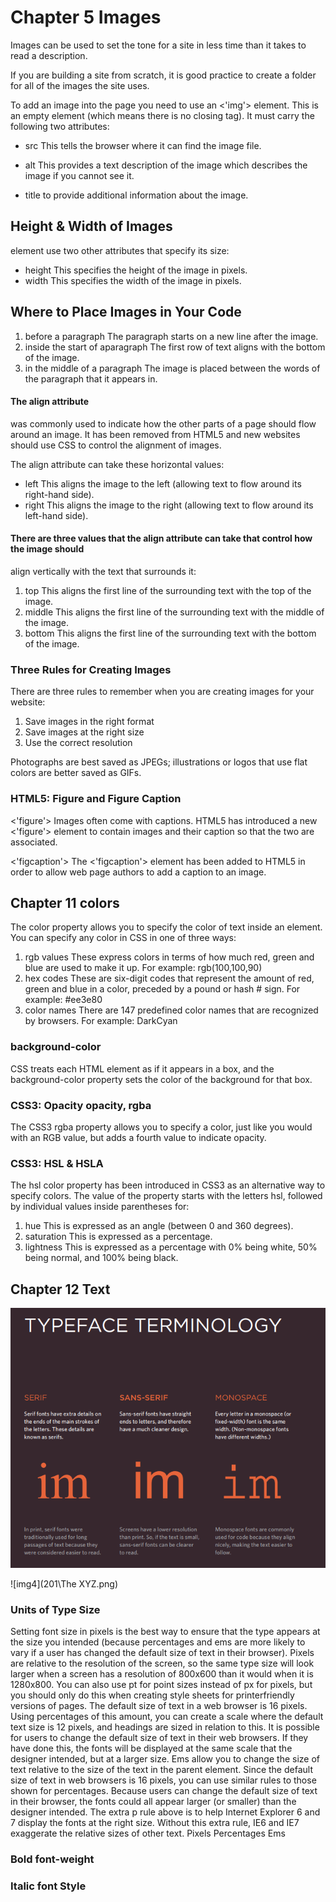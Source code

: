 # Chapter 5 Images

Images can be used to set the tone for a site in less time than it takes to read a description.

If you are building a site from scratch, it is good practice to create a folder for all of the images
the site uses.

To add an image into the page you need to use an <'img'> element. This is an empty
element (which means there is no closing tag). It must carry the
following two attributes:


* src
This tells the browser where it can find the image file.

* alt
This provides a text description of the image which describes the image if you cannot see it.

* title
to provide additional information about the image.


## Height & Width of Images

element use two other attributes that specify its size:

* height
This specifies the height of the image in pixels.
* width
This specifies the width of the image in pixels.

## Where to Place Images in Your Code

1. before a paragraph
 The paragraph starts on a new line after the image.
2. inside the start of aparagraph
The first row of text aligns with the bottom of the image.
3. in the middle of a paragraph
The image is placed between the words of the paragraph that it appears in.


#### The align attribute 

was commonly used to indicate how the other parts of a page should flow around an image. 
It has been removed from HTML5 and new websites should use CSS to control the alignment of images.

The align attribute can take these horizontal values:

* left
This aligns the image to the left (allowing text to flow around its right-hand side).
* right
This aligns the image to the right (allowing text to flow around its left-hand side).

#### There are three values that the align attribute can take that control how the image should

align vertically with the text that surrounds it:

1. top
This aligns the first line of the surrounding text with the top of the image.
2. middle
This aligns the first line of the surrounding text with the middle of the image.
3. bottom
This aligns the first line of the surrounding text with the bottom of the image.

### Three Rules for Creating Images

There are three rules to remember when you are creating images for your website:

1. Save images in the right format
2. Save images at the right size
3. Use the correct resolution


Photographs are best saved as JPEGs; illustrations or logos that use flat colors are better saved as GIFs.

### HTML5: Figure and Figure Caption

<'figure'>
Images often come with captions. HTML5 has introduced a new <'figure'> element to contain images 
and their caption so that the two are associated. 

<'figcaption'>
The <'figcaption'> element has been added to HTML5 in order to allow web page authors to add
a caption to an image.


## Chapter 11 colors

The color property allows you to specify the color of text inside an element. You can specify any
color in CSS in one of three ways:

1. rgb values
These express colors in terms of how much red, green and blue are used to make it up. For
example: rgb(100,100,90)
2. hex codes
These are six-digit codes that represent the amount of red, green and blue in a color, preceded by 
a pound or hash # sign. For example: #ee3e80
3. color names
There are 147 predefined color names that are recognized by browsers. For example: DarkCyan

### background-color

CSS treats each HTML element as if it appears in a box, and the background-color property
sets the color of the background for that box.

### CSS3: Opacity opacity, rgba

The CSS3 rgba property allows you to specify a color, just like you would with an RGB value,
but adds a fourth value to indicate opacity.

### CSS3: HSL & HSLA

The hsl color property has been introduced in CSS3 as an alternative way to specify colors.
The value of the property starts with the letters hsl, followed by individual values inside
parentheses for:

1. hue
This is expressed as an angle (between 0 and 360 degrees).
2. saturation
This is expressed as a percentage.
3. lightness
This is expressed as a percentage with 0% being white, 50% being normal, and 100% being black.

## Chapter 12 Text

![img3](201\typeface.png)

![img4](201\The XYZ.png)

### Units of Type Size

Setting font size in pixels is the best way to ensure that the type appears at the size you intended
(because percentages and ems are more likely to vary if a user has changed the default size of
text in their browser). Pixels are relative to the resolution of the screen, so the same type size will look larger
when a screen has a resolution of 800x600 than it would when it is 1280x800.
You can also use pt for point sizes instead of px for pixels, but you should only do this when
creating style sheets for printerfriendly versions of pages. The default size of text in a
web browser is 16 pixels. Using percentages of this amount, you can create a scale where the default text size is 12 pixels, and headings are sized in relation to this.
It is possible for users to change the default size of text in their web browsers. If they have done this, the fonts will be displayed at the same scale that the designer intended, but at a larger size.
Ems allow you to change the size of text relative to the size of the text in the parent element. Since
the default size of text in web
browsers is 16 pixels, you can use similar rules to those shown for percentages.
Because users can change the default size of text in their browser, the fonts could all appear larger (or smaller) than
the designer intended. The extra p rule above is to help Internet Explorer 6 and 7 display the fonts at the right size.
Without this extra rule, IE6 and IE7 exaggerate the relative sizes
of other text.
Pixels Percentages Ems

### Bold font-weight

### Italic font Style

